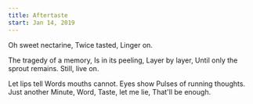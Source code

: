 ```yaml
---
title: Aftertaste
start: Jan 14, 2019
---
```

Oh sweet nectarine,
Twice tasted,
Linger on.

The tragedy of a memory,
Is in its peeling,
Layer by layer,
Until only the sprout remains.
Still, live on.

Let lips tell
Words mouths cannot.
Eyes show
Pulses of running thoughts.
Just another
Minute, Word, Taste,
let me lie,
That'll be enough.

